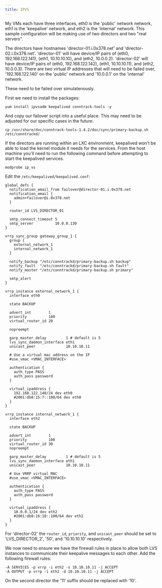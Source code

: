 ```yaml
---
title: IPVS
---
```


My VMs each have three interfaces, eth0 is the 'public' network network, eth1
is the 'keepalive' network, and eth2 is the 'internal' network. This sample
configuration will be making use of two directors and two "real servers".

The directors have hostnames 'director-01.i.0x378.net' and
'director-02.i.0x378.net'. 'director-01' will have device/IP pairs of (eth0,
192.168.122.141), (eth1, 10.10.10.10), and (eth2, 10.0.0.2). 'director-02' will
have device/IP pairs of (eth0, 192.168.122.142), (eth1, 10.10.10.11), and
(eth2, 10.0.0.3). There are two virtual IP addresses that will need to be
failed over, '192.168.122.140' on the 'public' network and '10.0.0.1'  on the
'internal' network.

These need to be failed over simulatenously.

First we need to install the packages:

```
yum install ipvsadm keepalived conntrack-tools -y
```

And copy our failover script into a useful place. This may need to be adjusted
for our specific cases in the future.

```
cp /usr/share/doc/conntrack-tools-1.4.2/doc/sync/primary-backup.sh /etc/conntrackd/
```

If the directors are running within an LXC environment, keepalived won't be
able to load the kernel module it needs for the services. From the host machine
you'll need to run the following command before attempting to start the
keepalived services.

```
modprobe ip_vs
```

Edit the `/etc/keepalived/keepalived.conf`:

```
global_defs {
  notification_email_from failover@director-01.i.0x378.net
  notification_email {
    admin+failover@i.0x378.net
  }

  router_id LVS_DIRECTOR_01

  smtp_connect_timeout 5
  smtp_server          10.0.0.130
}

vrrp_sync_group gateway_group_1 {
  group {
    external_network_1
    internal_network_1
  }

  notify_backup "/etc/conntrackd/primary-backup.sh backup"
  notify_fault  "/etc/conntrackd/primary-backup.sh fault"
  notify_master "/etc/conntrackd/primary-backup.sh primary"

  smtp_alert
}

vrrp_instance external_network_1 {
  interface eth0

  state BACKUP

  advert_int        1
  priority          100
  virtual_router_id 20

  nopreempt

  garp_master_delay         1 # default is 5
  lvs_sync_daemon_interface eth1
  unicast_peer              10.10.10.11

  # Use a virtual mac address on the IP
  #use_vmac <VMAC_INTERFACE>

  authentication {
    auth_type PASS
    auth_pass password
  }

  virtual_ipaddress {
    192.168.122.140/24 dev eth0
    #2001:db8:15:7::100/64 dev eth0
  }
}

vrrp_instance internal_network_1 {
  interface eth2

  state BACKUP

  advert_int        1
  priority          100
  virtual_router_id 30
  nopreempt

  garp_master_delay         1 # default is 5
  lvs_sync_daemon_interface eth1
  unicast_peer              10.10.10.11

  # Use VRRP virtual MAC
  #use_vmac <VMAC_INTERFACE>

  authentication {
    auth_type PASS
    auth_pass password
  }

  virtual_ipaddress {
    10.0.0.1/24 dev eth2
    #2001:db8:16:10::100/64 dev eth2
  }
}
```

For 'director-02' the `router_id`, `priority`, and `unicast_peer` should be set
to 'LVS_DIRECTOR_2', '50', and '10.10.10.10' respectively.

We now need to ensure we have the firewall rules in place to allow both LVS
instances to communicate their keepalive messages to each other. Add the
following firewall rules:

```
-A SERVICES -p vrrp -i eth2 -s 10.10.10.11 -j ACCEPT
-A OUTPUT -p vrrp -i eth2 -d 10.10.10.11 -j ACCEPT
```

On the second director the '11' suffix should be replaced with '10'.


